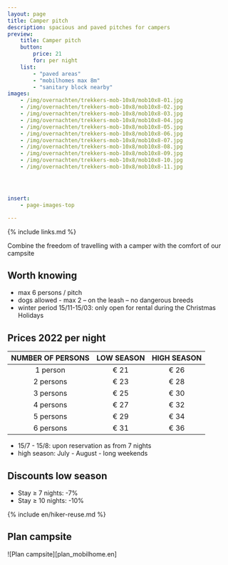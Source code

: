 ```yaml
---
layout: page
title: Camper pitch 
description: spacious and paved pitches for campers
preview:
    title: Camper pitch
    button:
        price: 21
        for: per night
    list:
        - "paved areas"
        - "mobilhomes max 8m"
        - "sanitary block nearby"
images:
    - /img/overnachten/trekkers-mob-10x8/mob10x8-01.jpg
    - /img/overnachten/trekkers-mob-10x8/mob10x8-02.jpg
    - /img/overnachten/trekkers-mob-10x8/mob10x8-03.jpg
    - /img/overnachten/trekkers-mob-10x8/mob10x8-04.jpg
    - /img/overnachten/trekkers-mob-10x8/mob10x8-05.jpg
    - /img/overnachten/trekkers-mob-10x8/mob10x8-06.jpg
    - /img/overnachten/trekkers-mob-10x8/mob10x8-07.jpg
    - /img/overnachten/trekkers-mob-10x8/mob10x8-08.jpg
    - /img/overnachten/trekkers-mob-10x8/mob10x8-09.jpg
    - /img/overnachten/trekkers-mob-10x8/mob10x8-10.jpg
    - /img/overnachten/trekkers-mob-10x8/mob10x8-11.jpg




insert:
    - page-images-top

---
```

{% include links.md %}

Combine the freedom of travelling with a camper with the comfort of our campsite

## Worth knowing

- max 6 persons / pitch
- dogs allowed - max 2 – on the leash – no dangerous breeds
- winter period 15/11-15/03: only open for rental during the Christmas Holidays

## Prices 2022 per night

NUMBER OF PERSONS | LOW SEASON | HIGH SEASON      
:-------------:|:-----------:|:-----------:|
1 person      |€ 21          |€ 26   
2 persons     |€ 23          |€ 28         
3 persons     |€ 25          |€ 30
4 persons     |€ 27          |€ 32   
5 persons     |€ 29          |€ 34
6 persons     |€ 31          |€ 36

* 15/7 - 15/8: upon reservation as from 7 nights
* high season: July - August - long weekends

## Discounts low season

- Stay ≥ 7 nights: -7%
- Stay ≥ 10 nights: -10%

{% include en/hiker-reuse.md %}




## Plan campsite

![Plan campsite][plan_mobilhome.en]

